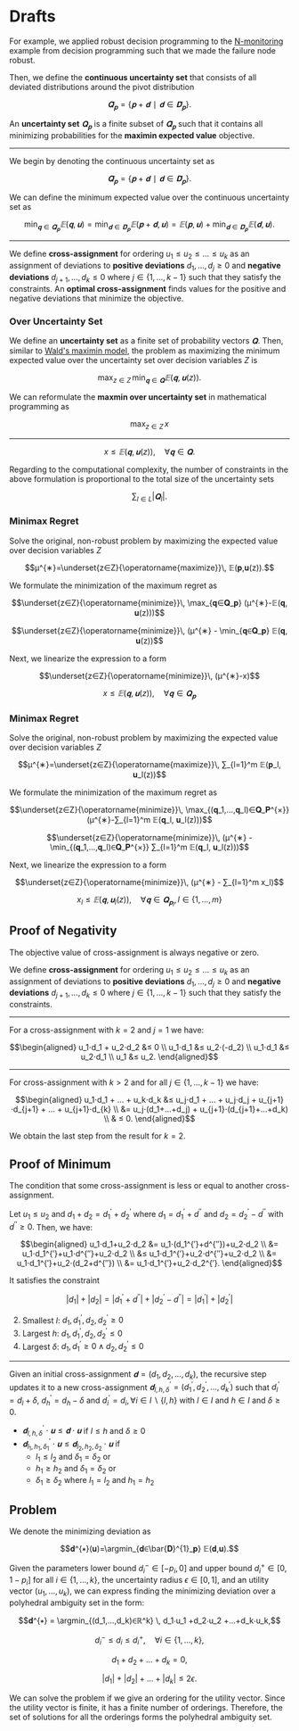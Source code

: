 # Drafts
For example, we applied robust decision programming to the [N-monitoring](https://gamma-opt.github.io/DecisionProgramming.jl/dev/examples/n-monitoring/) example from decision programming such that we made the failure node robust.

Then, we define the **continuous uncertainty set** that consists of all deviated distributions around the pivot distribution

$$\bar{𝐐}_𝐩=\{𝐩+𝐝∣𝐝∈\bar{𝐃}_𝐩\}.$$

An **uncertainty set** $𝐐_{𝐩}$ is a finite subset of $\bar{𝐐}_{𝐩}$ such that it contains all minimizing probabilities for the **maximin expected value** objective.

---

We begin by denoting the continuous uncertainty set as

$$\bar{𝐐}_𝐩=\{𝐩+𝐝∣𝐝∈\bar{𝐃}_𝐩\}.$$

We can define the minimum expected value over the continuous uncertainty set as

$$\min_{𝐪∈\bar{𝐐}_𝐩} 𝔼(𝐪, 𝐮) = \min_{𝐝∈\bar{𝐃}_𝐩} 𝔼(𝐩+𝐝, 𝐮) = 𝔼(𝐩,𝐮) + \min_{𝐝∈\bar{𝐃}_𝐩} 𝔼(𝐝,𝐮).$$

---

We define **cross-assignment** for ordering $u_1≤u_2≤...≤u_k$ as an assignment of deviations to **positive deviations** $d_1,...,d_j≥0$ and **negative deviations** $d_{j+1},...,d_k≤0$ where $j∈\{1,...,k-1\}$ such that they satisfy the constraints. An **optimal cross-assignment** finds values for the positive and negative deviations that minimize the objective.


### Over Uncertainty Set
We define an **uncertainty set** as a finite set of probability vectors $𝐐.$ Then, similar to [Wald's maximin model](https://en.wikipedia.org/wiki/Wald%27s_maximin_model), the problem as maximizing the minimum expected value over the uncertainty set over decision variables $Z$ is

$$\max_{z∈Z}\, \min_{𝐪∈𝐐} 𝔼(𝐪, 𝐮(z)).$$

We can reformulate the **maxmin over uncertainty set** in mathematical programming as

$$\max_{z∈Z}\, x$$

---

$$x≤𝔼(𝐪, 𝐮(z)),\quad ∀𝐪∈𝐐.$$

Regarding to the computational complexity, the number of constraints in the above formulation is proportional to the total size of the uncertainty sets

$$∑_{l∈L} |𝐐_l|.$$


### Minimax Regret
Solve the original, non-robust problem by maximizing the expected value over decision variables $Z$

$$μ^{∗}=\underset{z∈Z}{\operatorname{maximize}}\, 𝔼(𝐩,𝐮(z)).$$

We formulate the minimization of the maximum regret as

$$\underset{z∈Z}{\operatorname{minimize}}\, \max_{𝐪∈𝐐_𝐩} (μ^{∗}-𝔼(𝐪, 𝐮(z)))$$

$$\underset{z∈Z}{\operatorname{minimize}}\, (μ^{∗} - \min_{𝐪∈𝐐_𝐩} 𝔼(𝐪, 𝐮(z))$$

Next, we linearize the expression to a form

$$\underset{z∈Z}{\operatorname{minimize}}\, (μ^{∗}-x)$$

$$x≤𝔼(𝐪, 𝐮(z)),\quad ∀𝐪∈𝐐_𝐩$$


### Minimax Regret
Solve the original, non-robust problem by maximizing the expected value over decision variables $Z$

$$μ^{∗}=\underset{z∈Z}{\operatorname{maximize}}\, ∑_{l=1}^m 𝔼(𝐩_l, 𝐮_l(z))$$

We formulate the minimization of the maximum regret as

$$\underset{z∈Z}{\operatorname{minimize}}\, \max_{(𝐪_1,...,𝐪_l)∈𝐐_𝐏^{×}} (μ^{∗}-∑_{l=1}^m 𝔼(𝐪_l, 𝐮_l(z)))$$

$$\underset{z∈Z}{\operatorname{minimize}}\, (μ^{∗} - \min_{(𝐪_1,...,𝐪_l)∈𝐐_𝐏^{×}} ∑_{l=1}^m 𝔼(𝐪_l, 𝐮_l(z)))$$

Next, we linearize the expression to a form

$$\underset{z∈Z}{\operatorname{minimize}}\, (μ^{∗} - ∑_{l=1}^m x_l)$$

$$x_l ≤ 𝔼(𝐪, 𝐮_l(z)),\quad ∀𝐪∈𝐐_{𝐩_l},\, l∈\{1,...,m\}$$


## Proof of Negativity
The objective value of cross-assignment is always negative or zero.

We define **cross-assignment** for ordering $u_1≤u_2≤...≤u_k$ as an assignment of deviations to **positive deviations** $d_1,...,d_j≥0$ and **negative deviations** $d_{j+1},...,d_k≤0$ where $j∈\{1,...,k-1\}$ such that they satisfy the constraints.

---

For a cross-assignment with $k=2$ and $j=1$ we have:

$$\begin{aligned}
u_1⋅d_1 + u_2⋅d_2 &≤ 0 \\
u_1⋅d_1 &≤ u_2⋅(-d_2) \\
u_1⋅d_1 &≤ u_2⋅d_1 \\
u_1 &≤ u_2.
\end{aligned}$$

---

For cross-assignment with $k>2$ and for all $j∈\{1,...,k-1\}$ we have:

$$\begin{aligned}
u_1⋅d_1 + ... + u_k⋅d_k &≤ u_j⋅d_1 + ... + u_j⋅d_j + u_{j+1}⋅d_{j+1} + ... + u_{j+1}⋅d_{k} \\
&= u_j⋅(d_1+...+d_j) + u_{j+1}⋅(d_{j+1}+...+d_k) \\
& ≤ 0.
\end{aligned}$$

We obtain the last step from the result for $k=2.$


## Proof of Minimum
The condition that some cross-assignment is less or equal to another cross-assignment.

Let $u_1≤u_2$ and $d_1+d_2=d_1^{′}+d_2^{′}$ where $d_1=d_1^{′}+d^{′′}$ and $d_2=d_2^{′}-d^{′′}$ with $d^{′′}≥0.$ Then, we have:

$$\begin{aligned}
u_1⋅d_1+u_2⋅d_2 &= u_1⋅(d_1^{′}+d^{′′})+u_2⋅d_2 \\
&= u_1⋅d_1^{′}+u_1⋅d^{′′}+u_2⋅d_2 \\
&≤ u_1⋅d_1^{′}+u_2⋅d^{′′}+u_2⋅d_2 \\
&= u_1⋅d_1^{′}+u_2⋅(d_2+d^{′′}) \\
&= u_1⋅d_1^{′}+u_2⋅d_2^{′}.
\end{aligned}$$

It satisfies the constraint

$$|d_1|+|d_2|=|d_1^{′}+d^{′′}|+|d_2^{′}-d^{′′}|=|d_1^{′}|+|d_2^{′}|$$

2) Smallest $l$: $d_1,d_1^{′},d_2,d_2^{′}≥0$
3) Largest $h$: $d_1,d_1^{′},d_2,d_2^{′}≤0$
1) Largest $δ$: $d_1,d_1^{′}≥0 ∧ d_2,d_2^{′}≤0$

---

Given an initial cross-assignment $𝐝=(d_1,d_2,...,d_k),$ the recursive step updates it to a new cross-assignment $𝐝_{l,h,δ}^{′}=(d_1^{′},d_2^{′},...,d_k^{′})$ such that $d_l^{′}=d_l+δ$, $d_h^{′}=d_h-δ$ and $d_i^{′}=d_i, ∀i∈I∖\{l,h\}$ with $l∈I$ and $h∈I$ and $δ≥0.$

-  $𝐝_{l,h,δ}^{′}⋅𝐮≤𝐝⋅𝐮$ if $l≤h$ and $δ≥0$
-  $𝐝_{l_1,h_1,δ_1}^{′}⋅𝐮≤𝐝_{l_2,h_2,δ_2}⋅𝐮$ if
    -  $l_1≤l_2$ and $δ_1=δ_2$ or
    -  $h_1≥h_2$ and $δ_1=δ_2$ or
    -  $δ_1≥δ_2$ where $l_1=l_2$ and $h_1=h_2$


## Problem
We denote the minimizing deviation as

$$𝐝^{∗}(𝐮)=\argmin_{𝐝∈\bar{𝐃}^{1}_𝐩} 𝔼(𝐝,𝐮).$$

Given the parameters lower bound $d_i^{-}∈[-p_i,0]$ and upper bound $d_i^{+}∈[0,1-p_i]$ for all $i∈\{1,...,k\},$ the uncertainty radius $ϵ∈[0,1],$ and an utility vector $(u_1,...,u_k),$ we can express finding the minimizing deviation over a polyhedral ambiguity set in the form:

$$𝐝^{∗} = \argmin_{(d_1,...,d_k)∈ℝ^k} \, d_1⋅u_1 +d_2⋅u_2 +...+d_k⋅u_k,$$

$$d_i^{-} ≤ d_i ≤ d_i^{+}, \quad ∀i∈\{1,...,k\},$$

$$d_1+d_2+...+d_k=0,$$

$$|d_1|+|d_2|+...+|d_k|≤2ϵ.$$

We can solve the problem if we give an ordering for the utility vector. Since the utility vector is finite, it has a finite number of orderings. Therefore, the set of solutions for all the orderings forms the polyhedral ambiguity set.
